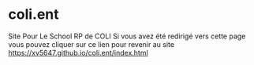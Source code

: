 # coli.ent
Site Pour Le School RP de COLI
Si vous avez été redirigé vers cette page vous pouvez cliquer sur ce lien pour revenir au site https://xv5647.github.io/coli.ent/index.html
